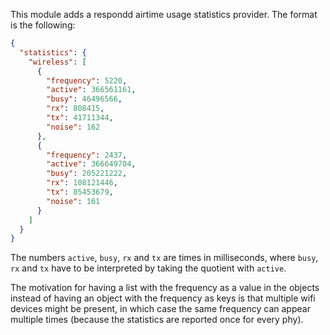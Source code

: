 This module adds a respondd airtime usage statistics provider.
The format is the following:

```json
{
  "statistics": {
    "wireless": [
      {
        "frequency": 5220,
        "active": 366561161,
        "busy": 46496566,
        "rx": 808415,
        "tx": 41711344,
        "noise": 162
      },
      {
        "frequency": 2437,
        "active": 366649704,
        "busy": 205221222,
        "rx": 108121446,
        "tx": 85453679,
        "noise": 161
      }
    ]
  }
}
```

The numbers `active`, `busy`, `rx` and `tx` are times in milliseconds, where
`busy`, `rx` and `tx` have to be interpreted by taking the quotient with
`active`.

The motivation for having a list with the frequency as a value in the objects
instead of having an object with the frequency as keys is that multiple wifi
devices might be present, in which case the same frequency can appear multiple
times (because the statistics are reported once for every phy).
